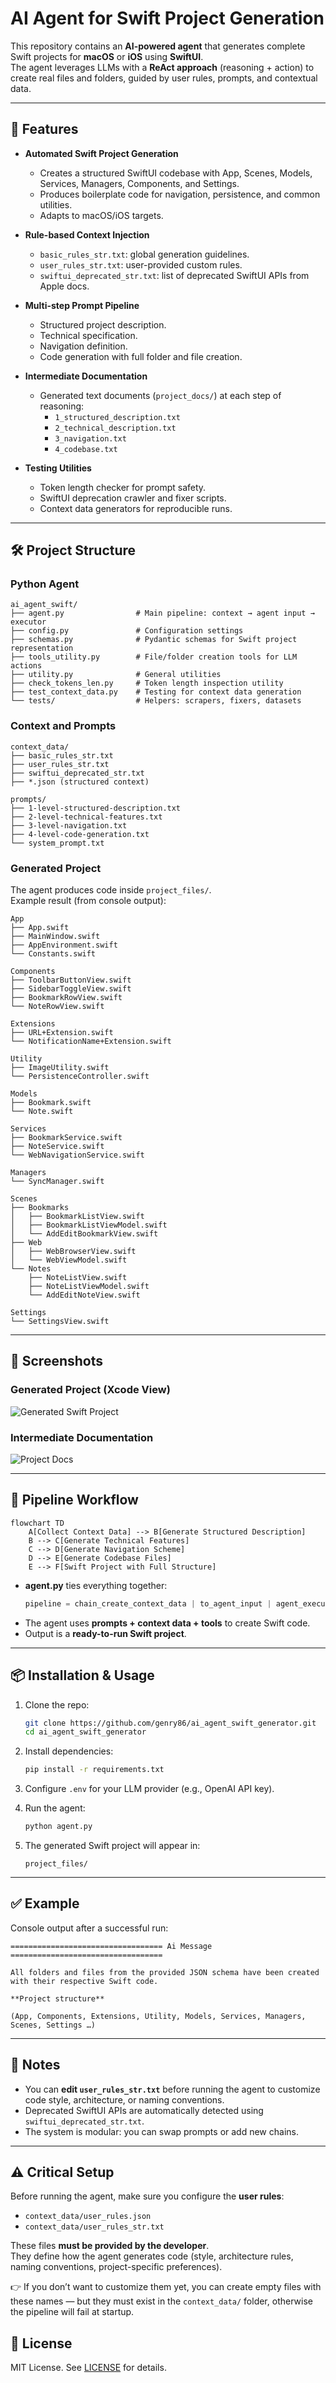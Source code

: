 # AI Agent for Swift Project Generation

This repository contains an **AI-powered agent** that generates complete Swift projects for **macOS** or **iOS** using **SwiftUI**.  
The agent leverages LLMs with a **ReAct approach** (reasoning + action) to create real files and folders, guided by user rules, prompts, and contextual data.

---

## 🚀 Features

- **Automated Swift Project Generation**  
  - Creates a structured SwiftUI codebase with App, Scenes, Models, Services, Managers, Components, and Settings.  
  - Produces boilerplate code for navigation, persistence, and common utilities.  
  - Adapts to macOS/iOS targets.

- **Rule-based Context Injection**  
  - `basic_rules_str.txt`: global generation guidelines.  
  - `user_rules_str.txt`: user-provided custom rules.  
  - `swiftui_deprecated_str.txt`: list of deprecated SwiftUI APIs from Apple docs.

- **Multi-step Prompt Pipeline**  
  - Structured project description.  
  - Technical specification.  
  - Navigation definition.  
  - Code generation with full folder and file creation.

- **Intermediate Documentation**  
  - Generated text documents (`project_docs/`) at each step of reasoning:  
    - `1_structured_description.txt`  
    - `2_technical_description.txt`  
    - `3_navigation.txt`  
    - `4_codebase.txt`

- **Testing Utilities**  
  - Token length checker for prompt safety.  
  - SwiftUI deprecation crawler and fixer scripts.  
  - Context data generators for reproducible runs.

---

## 🛠️ Project Structure

### Python Agent

```
ai_agent_swift/
├── agent.py                # Main pipeline: context → agent input → executor
├── config.py               # Configuration settings
├── schemas.py              # Pydantic schemas for Swift project representation
├── tools_utility.py        # File/folder creation tools for LLM actions
├── utility.py              # General utilities
├── check_tokens_len.py     # Token length inspection utility
├── test_context_data.py    # Testing for context data generation
└── tests/                  # Helpers: scrapers, fixers, datasets
```

### Context and Prompts

```
context_data/
├── basic_rules_str.txt
├── user_rules_str.txt
├── swiftui_deprecated_str.txt
├── *.json (structured context)
```

```
prompts/
├── 1-level-structured-description.txt
├── 2-level-technical-features.txt
├── 3-level-navigation.txt
├── 4-level-code-generation.txt
└── system_prompt.txt
```

### Generated Project

The agent produces code inside `project_files/`.  
Example result (from console output):

```
App
├── App.swift
├── MainWindow.swift
├── AppEnvironment.swift
└── Constants.swift

Components
├── ToolbarButtonView.swift
├── SidebarToggleView.swift
├── BookmarkRowView.swift
└── NoteRowView.swift

Extensions
├── URL+Extension.swift
└── NotificationName+Extension.swift

Utility
├── ImageUtility.swift
└── PersistenceController.swift

Models
├── Bookmark.swift
└── Note.swift

Services
├── BookmarkService.swift
├── NoteService.swift
└── WebNavigationService.swift

Managers
└── SyncManager.swift

Scenes
├── Bookmarks
│   ├── BookmarkListView.swift
│   ├── BookmarkListViewModel.swift
│   └── AddEditBookmarkView.swift
├── Web
│   ├── WebBrowserView.swift
│   └── WebViewModel.swift
└── Notes
    ├── NoteListView.swift
    ├── NoteListViewModel.swift
    └── AddEditNoteView.swift

Settings
└── SettingsView.swift
```

---

## 📸 Screenshots

### Generated Project (Xcode View)
![Generated Swift Project](images/generated_swift_project.png)

### Intermediate Documentation
![Project Docs](images/project_docs.png)

---

## 🔄 Pipeline Workflow

```mermaid
flowchart TD
    A[Collect Context Data] --> B[Generate Structured Description]
    B --> C[Generate Technical Features]
    C --> D[Generate Navigation Scheme]
    D --> E[Generate Codebase Files]
    E --> F[Swift Project with Full Structure]
```

- **agent.py** ties everything together:  
  ```python
  pipeline = chain_create_context_data | to_agent_input | agent_executor
  ```
- The agent uses **prompts + context data + tools** to create Swift code.  
- Output is a **ready-to-run Swift project**.

---

## 📦 Installation & Usage

1. Clone the repo:
   ```bash
   git clone https://github.com/genry86/ai_agent_swift_generator.git
   cd ai_agent_swift_generator
   ```

2. Install dependencies:
   ```bash
   pip install -r requirements.txt
   ```

3. Configure `.env` for your LLM provider (e.g., OpenAI API key).

4. Run the agent:
   ```bash
   python agent.py
   ```

5. The generated Swift project will appear in:
   ```
   project_files/
   ```

---

## ✅ Example

Console output after a successful run:

```
================================== Ai Message ==================================

All folders and files from the provided JSON schema have been created with their respective Swift code.

**Project structure**

(App, Components, Extensions, Utility, Models, Services, Managers, Scenes, Settings …)

```

---

## 📖 Notes

- You can **edit `user_rules_str.txt`** before running the agent to customize code style, architecture, or naming conventions.  
- Deprecated SwiftUI APIs are automatically detected using `swiftui_deprecated_str.txt`.  
- The system is modular: you can swap prompts or add new chains.

---


## ⚠️ Critical Setup

Before running the agent, make sure you configure the **user rules**:

- `context_data/user_rules.json`  
- `context_data/user_rules_str.txt`  

These files **must be provided by the developer**.  
They define how the agent generates code (style, architecture rules, naming conventions, project-specific preferences).  

👉 If you don’t want to customize them yet, you can create empty files with these names — but they must exist in the `context_data/` folder, otherwise the pipeline will fail at startup.


## 📜 License

MIT License. See [LICENSE](LICENSE) for details.
